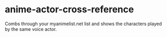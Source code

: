 # anime-actor-cross-reference
Combs through your myanimelist.net list and shows the characters played by the same voice actor.
